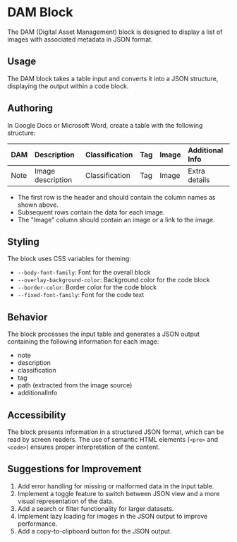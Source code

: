 # DAM Block

The DAM (Digital Asset Management) block is designed to display a list of images with associated metadata in JSON format.

## Usage

The DAM block takes a table input and converts it into a JSON structure, displaying the output within a code block.

## Authoring

In Google Docs or Microsoft Word, create a table with the following structure:

| DAM | Description | Classification | Tag | Image | Additional Info |
| :---- | :---- | :---- | :---- | :---- | :---- |
| Note | Image description | Classification | Tag | Image | Extra details |

- The first row is the header and should contain the column names as shown above.
- Subsequent rows contain the data for each image.
- The "Image" column should contain an image or a link to the image.

## Styling

The block uses CSS variables for theming:

- `--body-font-family`: Font for the overall block
- `--overlay-background-color`: Background color for the code block
- `--border-color`: Border color for the code block
- `--fixed-font-family`: Font for the code text

## Behavior

The block processes the input table and generates a JSON output containing the following information for each image:

- note
- description
- classification
- tag
- path (extracted from the image source)
- additionalInfo

## Accessibility

The block presents information in a structured JSON format, which can be read by screen readers. The use of semantic HTML elements (`<pre>` and `<code>`) ensures proper interpretation of the content.

## Suggestions for Improvement

1. Add error handling for missing or malformed data in the input table.
2. Implement a toggle feature to switch between JSON view and a more visual representation of the data.
3. Add a search or filter functionality for larger datasets.
4. Implement lazy loading for images in the JSON output to improve performance.
5. Add a copy-to-clipboard button for the JSON output.
